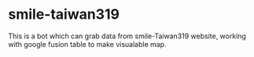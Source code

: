 smile-taiwan319
===============

This is a bot which can grab data from smile-Taiwan319 website, working with google fusion table to make visualable map.
